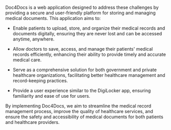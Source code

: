 Doc4Docs is a web application designed to address these challenges by providing a secure and user-friendly platform for storing and managing medical documents. This application aims to: 

* Enable patients to upload, store, and organize their medical records and documents digitally, ensuring they are never lost and can be accessed anytime, anywhere. 

* Allow doctors to save, access, and manage their patients' medical records efficiently, enhancing their ability to provide timely and accurate medical care. 

* Serve as a comprehensive solution for both government and private healthcare organizations, facilitating better healthcare management and record-keeping practices. 

* Provide a user experience similar to the DigiLocker app, ensuring familiarity and ease of use for users. 

By implementing Doc4Docs, we aim to streamline the medical record management process, improve the quality of healthcare services, and ensure the safety and accessibility of medical documents for both patients 
and healthcare providers.
